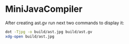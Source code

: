 # MiniJavaCompiler

After creating ast.gv run next two commands to display it:

```bash
dot -Tjpg -o build/ast.jpg build/ast.gv
xdg-open build/ast.jpg
```
